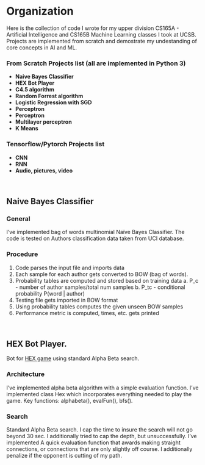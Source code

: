 # Organization
Here is the collection of code I wrote for my upper division CS165A - Artificial Intelligence and CS165B Machine Learning classes I took at UCSB. Projects are implemented from scratch and demostrate my undestanding of core concepts in AI and ML.

### From Scratch Projects list (all are implemented in Python 3)
- **Naive Bayes Classifier**
- **HEX Bot Player**
- **C4.5 algorithm**
- **Random Forrest algorithm**
- **Logistic Regression with SGD**
- **Perceptron**
- **Perceptron**
- **Multilayer perceptron**
- **K Means**

### Tensorflow/Pytorch Projects list
- **CNN**
- **RNN**
- **Audio, pictures, video**

&nbsp;
&nbsp;
&nbsp;
&nbsp;
&nbsp;

## Naive Bayes Classifier

### General
I’ve implemented bag of words multinomial Naïve Bayes Classifier. The code is tested on Authors classification data taken from UCI database.
### Procedure
1. Code parses the input file and imports data
2. Each sample for each author gets converted to BOW (bag of words).
3. Probability tables are computed and stored based on training data
a. P_c - number of author samples/total num samples
b. P_tc - conditional probability P(word | author)
4. Testing file gets imported in BOW format
5. Using probability tables computes the given unseen BOW samples
6. Performance metric is computed, times, etc. gets printed

&nbsp;
&nbsp;
&nbsp;
&nbsp;
&nbsp;

## HEX Bot Player.
Bot for [HEX game](https://en.wikipedia.org/wiki/Hex_(board_game)) using standard Alpha Beta search.

### Architecture
I’ve implemented alpha beta algorithm with a simple evaluation function. I’ve implemented class Hex which incorporates everything
needed to play the game. Key functions: alphabeta(), evalFun(), bfs().

### Search
Standard Alpha Beta search. I cap the time to insure the search will not go beyond 30
sec. I additionally tried to cap the depth, but unsuccessfully. I’ve implemented
A quick evaluation function that awards making straight connections, or connections that are
only slightly off course. I additionally penalize if the opponent is cutting of my path.



